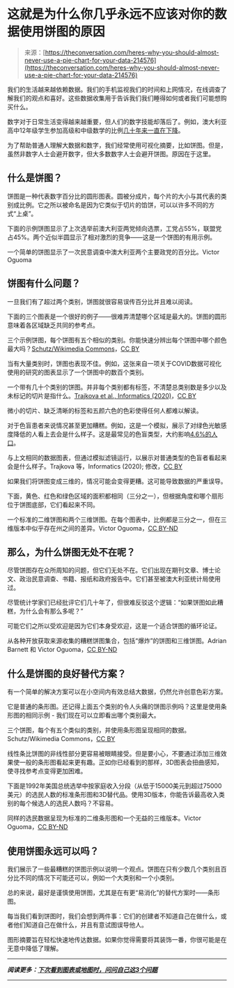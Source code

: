 <!--yml

分类：未分类

日期：2024-05-27 14:36:26

-->

# 这就是为什么你几乎永远不应该对你的数据使用饼图的原因

> 来源：[https://theconversation.com/heres-why-you-should-almost-never-use-a-pie-chart-for-your-data-214576](https://theconversation.com/heres-why-you-should-almost-never-use-a-pie-chart-for-your-data-214576)

我们的生活越来越依赖数据。我们的手机监视我们的时间和上网情况，在线调查了解我们的观点和喜好。这些数据收集用于告诉我们我们睡得如何或者我们可能想购买什么。

数字对于日常生活变得越来越重要，但人们的数字技能却落后了。例如，澳大利亚高中12年级学生参加高级和中级数学的比例[几十年来一直在下降](https://amsi.org.au/?publications=year-12-participation-in-calculus-based-mathematics-subjects-takes-a-dive-2)。

为了帮助普通人理解大数据和数字，我们经常使用可视化摘要，比如饼图。但是，虽然非数字人士会避开数字，但大多数数字人士会避开饼图。原因在于这里。

## 什么是饼图？

饼图是一种代表数字百分比的圆形图表。圆被分成片，每个片的大小与其代表的类别成比例。它之所以被命名是因为它类似于切片的馅饼，可以以许多不同的方式“上桌”。

下面的示例饼图显示了上次选举前澳大利亚两党倾向选票，工党占55%，联盟党占45%。两个近似半圆显示了相对激烈的竞争——这是一个饼图的有用示例。

一个简单的饼图显示了一次民意调查中澳大利亚两个主要政党的百分比。Victor Oguoma

## 饼图有什么问题？

一旦我们有了超过两个类别，饼图就很容易误传百分比并且难以阅读。

下面的三个图表是一个很好的例子——很难弄清楚哪个区域是最大的。饼图的圆形意味着各区域缺乏共同的参考点。

三个示例饼图，每个饼图有五个相似的类别。你能快速分辨出每个饼图中哪个颜色最大吗？[Schutz/Wikimedia Commons](https://commons.wikimedia.org/wiki/File:Piecharts.svg)，[CC BY](http://creativecommons.org/licenses/by/4.0/)

当有大量类别时，饼图也表现不佳。例如，这张来自一项关于COVID数据可视化使用的研究的图表显示了一个饼图中的数百个类别。

一个带有几十个类别的饼图。并非每个类别都有标签，不清楚总类别数是多少以及未标记的切片是指什么。[Trajkova et al., Informatics (2020)](https://doi.org/10.3390/informatics7030035)，[CC BY](http://creativecommons.org/licenses/by/4.0/)

微小的切片、缺乏清晰的标签和五颜六色的色彩使得任何人都难以解读。

对于色盲患者来说情况甚至更加糟糕。例如，这是一个模拟，展示了对绿色光敏感度降低的人看上去会是什么样子。这是最常见的色盲类型，大约影响[4.6%的人口](https://wearecolorblind.com/articles/a-quick-introduction-to-color-blindness/)。

与上文相同的数据图表，但通过模拟滤镜运行，以展示对普通类型的色盲者看起来会是什么样子。Trajkova 等，Informatics (2020); 修改，[CC BY](http://creativecommons.org/licenses/by/4.0/)

如果我们将饼图变成三维的，情况可能会变得更糟。这可能导致数据的严重误导。

下面，黄色、红色和绿色区域的面积都相同（三分之一），但根据角度和哪个扇形位于饼图底部，它们看起来不同。

一个标准的二维饼图和两个三维饼图。在每个图表中，比例都是三分之一，但在三维版本中似乎存在州之间的差异。Victor Oguoma，[CC BY-ND](http://creativecommons.org/licenses/by-nd/4.0/)

## 那么，为什么饼图无处不在呢？

尽管饼图存在众所周知的问题，但它们无处不在。它们出现在期刊文章、博士论文、政治民意调查、书籍、报纸和政府报告中。它们甚至被澳大利亚统计局使用过。

尽管统计学家们已经批评它们几十年了，但很难反驳这个逻辑：“如果饼图如此糟糕，为什么会有那么多呢？”

可能它们之所以受欢迎是因为它们本身受欢迎，这是一个适合饼图的循环论证。

从各种开放获取来源收集的糟糕饼图集合，包括“爆炸”的饼图和三维饼图。Adrian Barnett 和 Victor Oguoma，[CC BY-ND](http://creativecommons.org/licenses/by-nd/4.0/)

## 什么是饼图的良好替代方案？

有一个简单的解决方案可以在小空间内有效总结大数据，仍然允许创意色彩方案。

它是普通的条形图。还记得上面五个类别的令人头痛的饼图示例吗？这里是使用条形图的相同示例 - 我们现在可以立即看出哪个类别最大。

三个饼图，每个有五个类似的类别，并使用条形图呈现相同的数据。Schutz/Wikimedia Commons，[CC BY](http://creativecommons.org/licenses/by/4.0/)

线性条比饼图的非线性部分更容易被眼睛接受。但是要小心，不要通过添加三维效果使一般的条形图看起来更有趣。正如你已经看到的那样，3D图表会扭曲感知，使寻找参考点变得更加困难。

下面是1992年美国总统选举中按家庭收入分段（从低于15000美元到超过75000美元）的选民人数的标准条形图和3D替代品。使用3D版本，你能告诉最高收入类别的每个候选人的选民人数吗？不容易。

同样的选民数据呈现为标准的二维条形图和一个无益的三维版本。Victor Oguoma，[CC BY-ND](http://creativecommons.org/licenses/by-nd/4.0/)

## 使用饼图永远可以吗？

我们展示了一些最糟糕的饼图示例以说明一个观点。饼图在只有少数几个类别且百分比不同的情况下可能还可以，例如一个大类别和一个小类别。

总的来说，最好是谨慎使用饼图，尤其是在有更“易消化”的替代方案时——条形图。

每当我们看到饼图时，我们会想到两件事：它们的创建者不知道自己在做什么，或者他们知道自己在做什么，并且有意试图误导他人。

图形摘要旨在轻松快速地传达数据。如果你觉得需要将其装饰一番，你很可能是在无意中降低了理解。

* * *

***阅读更多：[下次看到图表或地图时，问问自己这3个问题](https://theconversation.com/3-questions-to-ask-yourself-next-time-you-see-a-graph-chart-or-map-141348)***

* * *
